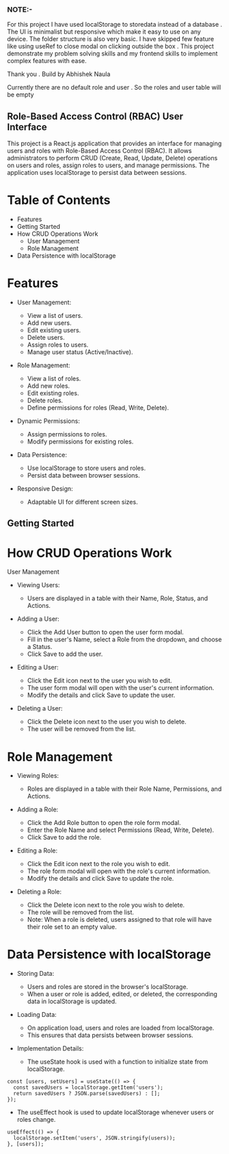 ### NOTE:- 
For this project I have used localStorage to storedata instead of a database . The UI is minimalist but responsive which make it easy to use on any device. The folder structure is also very basic. I have skipped few feature like using useRef to close modal on clicking outside the box . This project demonstrate my problem solving skills and my frontend skills to implement complex features with ease.

Thank you . Build by Abhishek Naula  

Currently there are no default role and user . So the roles and user table will be empty

## Role-Based Access Control (RBAC) User Interface
This project is a React.js application that provides an interface for managing users and roles with Role-Based Access Control (RBAC). It allows administrators to perform CRUD (Create, Read, Update, Delete) operations on users and roles, assign roles to users, and manage permissions. The application uses localStorage to persist data between sessions.

# Table of Contents
* Features
* Getting Started
* How CRUD Operations Work
  * User Management
  * Role Management
* Data Persistence with localStorage
# Features
* User Management:
  * View a list of users.
  * Add new users.
  * Edit existing users.
  * Delete users.
  * Assign roles to users.
  * Manage user status (Active/Inactive).
* Role Management:

  * View a list of roles.
  * Add new roles.
  * Edit existing roles.
  * Delete roles.
  * Define permissions for roles (Read, Write, Delete).
* Dynamic Permissions:

  * Assign permissions to roles.
  * Modify permissions for existing roles.
* Data Persistence:

  * Use localStorage to store users and roles.
  * Persist data between browser sessions.
* Responsive Design:

  * Adaptable UI for different screen sizes.
## Getting Started
# How CRUD Operations Work
User Management
* Viewing Users:

  * Users are displayed in a table with their Name, Role, Status, and Actions.
* Adding a User:

  * Click the Add User button to open the user form modal.
  * Fill in the user's Name, select a Role from the dropdown, and choose a Status.
  * Click Save to add the user.
* Editing a User:

  * Click the Edit icon next to the user you wish to edit.
  * The user form modal will open with the user's current information.
  * Modify the details and click Save to update the user.
* Deleting a User:

  * Click the Delete icon next to the user you wish to delete.
  * The user will be removed from the list.
# Role Management
* Viewing Roles:

  * Roles are displayed in a table with their Role Name, Permissions, and Actions.
* Adding a Role:

  * Click the Add Role button to open the role form modal.
  * Enter the Role Name and select Permissions (Read, Write, Delete).
  * Click Save to add the role.
* Editing a Role:

  * Click the Edit icon next to the role you wish to edit.
  * The role form modal will open with the role's current information.
  * Modify the details and click Save to update the role.
* Deleting a Role:

  * Click the Delete icon next to the role you wish to delete.
  * The role will be removed from the list.
  * Note: When a role is deleted, users assigned to that role will have their role set to an empty value.
# Data Persistence with localStorage
* Storing Data:

  * Users and roles are stored in the browser's localStorage.
  * When a user or role is added, edited, or deleted, the corresponding data in localStorage is updated.
* Loading Data:

  * On application load, users and roles are loaded from localStorage.
  * This ensures that data persists between browser sessions.
* Implementation Details:

  * The useState hook is used with a function to initialize state from localStorage.
```
const [users, setUsers] = useState(() => {
  const savedUsers = localStorage.getItem('users');
  return savedUsers ? JSON.parse(savedUsers) : [];
});
```
  * The useEffect hook is used to update localStorage whenever users or roles change.
```
useEffect(() => {
  localStorage.setItem('users', JSON.stringify(users));
}, [users]);
```
